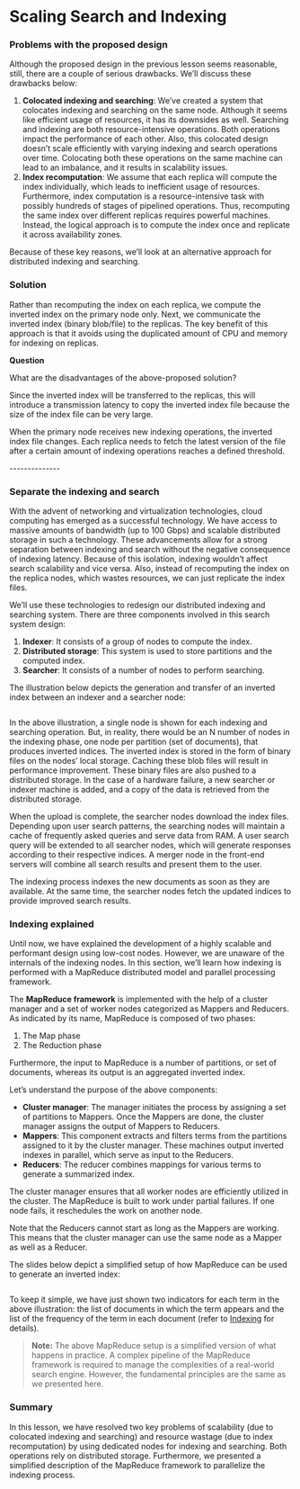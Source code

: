 # Scaling Search and Indexing

### Problems with the proposed design <a href="#problems-with-the-proposed-design-0" id="problems-with-the-proposed-design-0"></a>

Although the proposed design in the previous lesson seems reasonable, still, there are a couple of serious drawbacks. We’ll discuss these drawbacks below:

1. **Colocated indexing and searching**: We’ve created a system that colocates indexing and searching on the same node. Although it seems like efficient usage of resources, it has its downsides as well. Searching and indexing are both resource-intensive operations. Both operations impact the performance of each other. Also, this colocated design doesn’t scale efficiently with varying indexing and search operations over time. Colocating both these operations on the same machine can lead to an imbalance, and it results in scalability issues.
2. **Index recomputation**: We assume that each replica will compute the index individually, which leads to inefficient usage of resources. Furthermore, index computation is a resource-intensive task with possibly hundreds of stages of pipelined operations. Thus, recomputing the same index over different replicas requires powerful machines. Instead, the logical approach is to compute the index once and replicate it across availability zones.

Because of these key reasons, we’ll look at an alternative approach for distributed indexing and searching.

### Solution <a href="#solution-1" id="solution-1"></a>

Rather than recomputing the index on each replica, we compute the inverted index on the primary node only. Next, we communicate the inverted index (binary blob/file) to the replicas. The key benefit of this approach is that it avoids using the duplicated amount of CPU and memory for indexing on replicas.

**Question**

What are the disadvantages of the above-proposed solution?

Since the inverted index will be transferred to the replicas, this will introduce a transmission latency to copy the inverted index file because the size of the index file can be very large.

When the primary node receives new indexing operations, the inverted index file changes. Each replica needs to fetch the latest version of the file after a certain amount of indexing operations reaches a defined threshold.

\--------------

### Separate the indexing and search <a href="#separate-the-indexing-and-search-0" id="separate-the-indexing-and-search-0"></a>

With the advent of networking and virtualization technologies, cloud computing has emerged as a successful technology. We have access to massive amounts of bandwidth (up to 100 Gbps) and scalable distributed storage in such a technology. These advancements allow for a strong separation between indexing and search without the negative consequence of indexing latency. Because of this isolation, indexing wouldn’t affect search scalability and vice versa. Also, instead of recomputing the index on the replica nodes, which wastes resources, we can just replicate the index files.

We’ll use these technologies to redesign our distributed indexing and searching system. There are three components involved in this search system design:

1. **Indexer**: It consists of a group of nodes to compute the index.
2. **Distributed storage**: This system is used to store partitions and the computed index.
3. **Searcher**: It consists of a number of nodes to perform searching.

The illustration below depicts the generation and transfer of an inverted index between an indexer and a searcher node:

<figure><img src="https://kuweiguge.github.io/Grokking-Modern-System-Design-Interview-Gitbook/.gitbook/assets/Screenshot 2023-09-03 at 2.27.38 AM.png" alt=""><figcaption></figcaption></figure>

In the above illustration, a single node is shown for each indexing and searching operation. But, in reality, there would be an N number of nodes in the indexing phase, one node per partition (set of documents), that produces inverted indices. The inverted index is stored in the form of binary files on the nodes’ local storage. Caching these blob files will result in performance improvement. These binary files are also pushed to a distributed storage. In the case of a hardware failure, a new searcher or indexer machine is added, and a copy of the data is retrieved from the distributed storage.

When the upload is complete, the searcher nodes download the index files. Depending upon user search patterns, the searching nodes will maintain a cache of frequently asked queries and serve data from RAM. A user search query will be extended to all searcher nodes, which will generate responses according to their respective indices. A merger node in the front-end servers will combine all search results and present them to the user.

The indexing process indexes the new documents as soon as they are available. At the same time, the searcher nodes fetch the updated indices to provide improved search results.

### Indexing explained <a href="#indexing-explained-0" id="indexing-explained-0"></a>

Until now, we have explained the development of a highly scalable and performant design using low-cost nodes. However, we are unaware of the internals of the indexing nodes. In this section, we’ll learn how indexing is performed with a MapReduce distributed model and parallel processing framework.

The **MapReduce framework** is implemented with the help of a cluster manager and a set of worker nodes categorized as Mappers and Reducers. As indicated by its name, MapReduce is composed of two phases:

1. The Map phase
2. The Reduction phase

Furthermore, the input to MapReduce is a number of partitions, or set of documents, whereas its output is an aggregated inverted index.

Let’s understand the purpose of the above components:

* **Cluster manager**: The manager initiates the process by assigning a set of partitions to Mappers. Once the Mappers are done, the cluster manager assigns the output of Mappers to Reducers.
* **Mappers**: This component extracts and filters terms from the partitions assigned to it by the cluster manager. These machines output inverted indexes in parallel, which serve as input to the Reducers.
* **Reducers**: The reducer combines mappings for various terms to generate a summarized index.

The cluster manager ensures that all worker nodes are efficiently utilized in the cluster. The MapReduce is built to work under partial failures. If one node fails, it reschedules the work on another node.

Note that the Reducers cannot start as long as the Mappers are working. This means that the cluster manager can use the same node as a Mapper as well as a Reducer.

The slides below depict a simplified setup of how MapReduce can be used to generate an inverted index:

<figure><img src="https://kuweiguge.github.io/Grokking-Modern-System-Design-Interview-Gitbook/.gitbook/assets/Screenshot 2023-09-03 at 2.28.42 AM (1).png" alt=""><figcaption></figcaption></figure>

To keep it simple, we have just shown two indicators for each term in the above illustration: the list of documents in which the term appears and the list of the frequency of the term in each document (refer to [Indexing](indexing-in-a-distributed-search.md) for details).

> **Note:** The above MapReduce setup is a simplified version of what happens in practice. A complex pipeline of the MapReduce framework is required to manage the complexities of a real-world search engine. However, the fundamental principles are the same as we presented here.

### Summary <a href="#summary-0" id="summary-0"></a>

In this lesson, we have resolved two key problems of scalability (due to colocated indexing and searching) and resource wastage (due to index recomputation) by using dedicated nodes for indexing and searching. Both operations rely on distributed storage. Furthermore, we presented a simplified description of the MapReduce framework to parallelize the indexing process.
